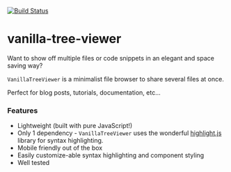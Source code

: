[![Build Status](https://travis-ci.com/abhchand/vanilla-tree-viewer.svg?branch=master)](https://travis-ci.com/abhchand/vanilla-tree-viewer)

# vanilla-tree-viewer

Want to show off multiple files or code snippets in an elegant and space saving way?

`VanillaTreeViewer` is a minimalist file browser to share several files at once.

Perfect for blog posts, tutorials, documentation, etc...

### Features

* Lightweight (built with pure JavaScript!)
* Only 1 dependency - `VanillaTreeViewer` uses the wonderful [highlight.js](https://highlightjs.org/) library for syntax highlighting.
* Mobile friendly out of the box
* Easily customize-able syntax highlighting and component styling
* Well tested
